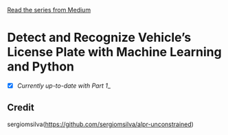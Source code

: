 [Read the series from Medium](https://medium.com/@quangnhatnguyenle/detect-and-recognize-vehicles-license-plate-with-machine-learning-and-python-part-1-detection-795fda47e922)

# Detect and Recognize Vehicle’s License Plate with Machine Learning and Python 

-[x] _Currently up-to-date with Part 1__

## Credit
sergiomsilva(https://github.com/sergiomsilva/alpr-unconstrained)
